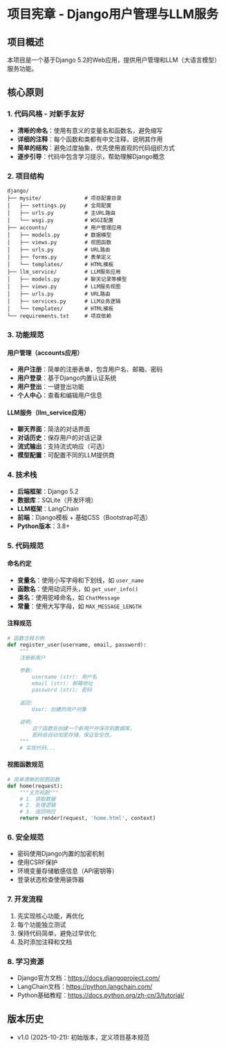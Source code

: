 # 项目宪章 - Django用户管理与LLM服务

## 项目概述
本项目是一个基于Django 5.2的Web应用，提供用户管理和LLM（大语言模型）服务功能。

## 核心原则

### 1. 代码风格 - 对新手友好
- **清晰的命名**：使用有意义的变量名和函数名，避免缩写
- **详细的注释**：每个函数和类都有中文注释，说明其作用
- **简单的结构**：避免过度抽象，优先使用直观的代码组织方式
- **逐步引导**：代码中包含学习提示，帮助理解Django概念

### 2. 项目结构
```
django/
├── mysite/              # 项目配置目录
│   ├── settings.py      # 全局配置
│   ├── urls.py          # 主URL路由
│   └── wsgi.py          # WSGI配置
├── accounts/            # 用户管理应用
│   ├── models.py        # 数据模型
│   ├── views.py         # 视图函数
│   ├── urls.py          # URL路由
│   ├── forms.py         # 表单定义
│   └── templates/       # HTML模板
├── llm_service/         # LLM服务应用
│   ├── models.py        # 聊天记录等模型
│   ├── views.py         # LLM服务视图
│   ├── urls.py          # URL路由
│   ├── services.py      # LLM业务逻辑
│   └── templates/       # HTML模板
└── requirements.txt     # 项目依赖
```

### 3. 功能规范

#### 用户管理（accounts应用）
- **用户注册**：简单的注册表单，包含用户名、邮箱、密码
- **用户登录**：基于Django内置认证系统
- **用户登出**：一键登出功能
- **个人中心**：查看和编辑用户信息

#### LLM服务（llm_service应用）
- **聊天界面**：简洁的对话界面
- **对话历史**：保存用户的对话记录
- **流式输出**：支持流式响应（可选）
- **模型配置**：可配置不同的LLM提供商

### 4. 技术栈
- **后端框架**：Django 5.2
- **数据库**：SQLite（开发环境）
- **LLM框架**：LangChain
- **前端**：Django模板 + 基础CSS（Bootstrap可选）
- **Python版本**：3.8+

### 5. 代码规范

#### 命名约定
- **变量名**：使用小写字母和下划线，如 `user_name`
- **函数名**：使用动词开头，如 `get_user_info()`
- **类名**：使用驼峰命名，如 `ChatMessage`
- **常量**：使用大写字母，如 `MAX_MESSAGE_LENGTH`

#### 注释规范
```python
# 函数注释示例
def register_user(username, email, password):
    """
    注册新用户
    
    参数:
        username (str): 用户名
        email (str): 邮箱地址
        password (str): 密码
        
    返回:
        User: 创建的用户对象
        
    说明:
        这个函数会创建一个新用户并保存到数据库。
        密码会自动加密存储，保证安全性。
    """
    # 实现代码...
```

#### 视图函数规范
```python
# 简单清晰的视图函数
def home(request):
    """主页视图"""
    # 1. 获取数据
    # 2. 处理逻辑
    # 3. 返回响应
    return render(request, 'home.html', context)
```

### 6. 安全规范
- 密码使用Django内置的加密机制
- 使用CSRF保护
- 环境变量存储敏感信息（API密钥等）
- 登录状态检查使用装饰器

### 7. 开发流程
1. 先实现核心功能，再优化
2. 每个功能独立测试
3. 保持代码简单，避免过早优化
4. 及时添加注释和文档

### 8. 学习资源
- Django官方文档：https://docs.djangoproject.com/
- LangChain文档：https://python.langchain.com/
- Python基础教程：https://docs.python.org/zh-cn/3/tutorial/

## 版本历史
- v1.0 (2025-10-21): 初始版本，定义项目基本规范


